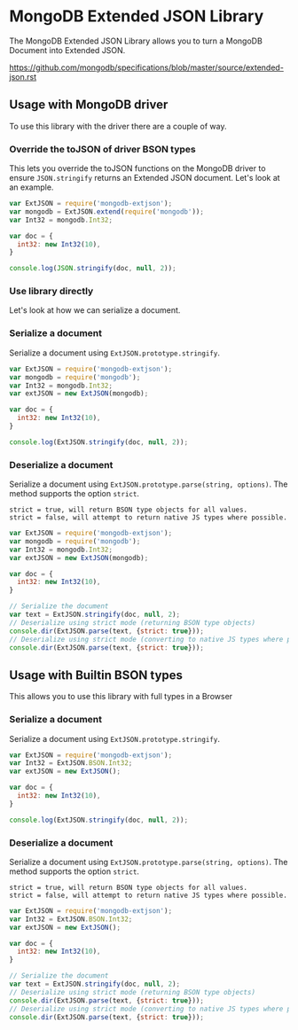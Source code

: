 # MongoDB Extended JSON Library

The MongoDB Extended JSON Library allows you to turn a MongoDB Document into Extended JSON.

https://github.com/mongodb/specifications/blob/master/source/extended-json.rst

## Usage with MongoDB driver
To use this library with the driver there are a couple of way.

### Override the toJSON of driver BSON types
This lets you override the toJSON functions on the MongoDB driver to ensure `JSON.stringify` returns an Extended JSON document. Let's look at an example.

```js
var ExtJSON = require('mongodb-extjson');
var mongodb = ExtJSON.extend(require('mongodb'));
var Int32 = mongodb.Int32;

var doc = {
  int32: new Int32(10),
}

console.log(JSON.stringify(doc, null, 2));
```

### Use library directly
Let's look at how we can serialize a document.

### Serialize a document
Serialize a document using `ExtJSON.prototype.stringify`.

```js
var ExtJSON = require('mongodb-extjson');
var mongodb = require('mongodb');
var Int32 = mongodb.Int32;
var extJSON = new ExtJSON(mongodb);

var doc = {
  int32: new Int32(10),
}

console.log(ExtJSON.stringify(doc, null, 2));
```

### Deserialize a document
Serialize a document using `ExtJSON.prototype.parse(string, options)`. The method supports the option `strict`.

```
strict = true, will return BSON type objects for all values.
strict = false, will attempt to return native JS types where possible.
```

```js
var ExtJSON = require('mongodb-extjson');
var mongodb = require('mongodb');
var Int32 = mongodb.Int32;
var extJSON = new ExtJSON(mongodb);

var doc = {
  int32: new Int32(10),
}

// Serialize the document
var text = ExtJSON.stringify(doc, null, 2);
// Deserialize using strict mode (returning BSON type objects)
console.dir(ExtJSON.parse(text, {strict: true}));
// Deserialize using strict mode (converting to native JS types where possible)
console.dir(ExtJSON.parse(text, {strict: true}));
```

## Usage with Builtin BSON types
This allows you to use this library with full types in a Browser

### Serialize a document
Serialize a document using `ExtJSON.prototype.stringify`.

```js
var ExtJSON = require('mongodb-extjson');
var Int32 = ExtJSON.BSON.Int32;
var extJSON = new ExtJSON();

var doc = {
  int32: new Int32(10),
}

console.log(ExtJSON.stringify(doc, null, 2));
```

### Deserialize a document
Serialize a document using `ExtJSON.prototype.parse(string, options)`. The method supports the option `strict`.

```
strict = true, will return BSON type objects for all values.
strict = false, will attempt to return native JS types where possible.
```

```js
var ExtJSON = require('mongodb-extjson');
var Int32 = ExtJSON.BSON.Int32;
var extJSON = new ExtJSON();

var doc = {
  int32: new Int32(10),
}

// Serialize the document
var text = ExtJSON.stringify(doc, null, 2);
// Deserialize using strict mode (returning BSON type objects)
console.dir(ExtJSON.parse(text, {strict: true}));
// Deserialize using strict mode (converting to native JS types where possible)
console.dir(ExtJSON.parse(text, {strict: true}));
```
